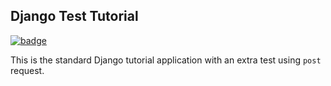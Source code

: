 ## Django Test Tutorial

[![badge](https://img.shields.io/travis/seporaitis/django-tutorial-tests/master.svg)](https://travis-ci.org/seporaitis/django-tutorial-tests/builds)

This is the standard Django tutorial application with an extra test
using `post` request.
